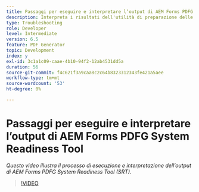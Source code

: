 ```yaml
---
title: Passaggi per eseguire e interpretare l’output di AEM Forms PDFG System Readiness Tool
description: Interpreta i risultati dell'utilità di preparazione delle PDF Generator.
type: Troubleshooting
role: Developer
level: Intermediate
version: 6.5
feature: PDF Generator
topic: Development
index: y
exl-id: 3c1a1c09-caae-4b10-94f2-12ab4531dd5a
duration: 56
source-git-commit: f4c621f3a9caa8c2c64b8323312343fe421a5aee
workflow-type: tm+mt
source-wordcount: '53'
ht-degree: 0%

---
```


# Passaggi per eseguire e interpretare l’output di AEM Forms PDFG System Readiness Tool

*Questo video illustra il processo di esecuzione e interpretazione dell’output di AEM Forms PDFG System Readiness Tool (SRT).*

>[!VIDEO](https://video.tv.adobe.com/v/335543?quality=12&learn=on)
